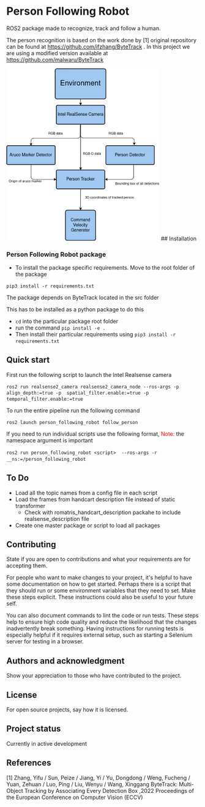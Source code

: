# Person Following Robot 

ROS2 package made to recognize, track and follow a human. 

The person recognition is based on the work done by [1] original repository can be found at https://github.com/ifzhang/ByteTrack . In this project we are using a modified version available at https://github.com/malwaru/ByteTrack


<img src="https://raw.githubusercontent.com/malwaru/person_following_robot/devel/images/Tracking_pipeline.png" width="400">
## Installation

### Person Following Robot package 

- To install the package specific requirements. Move to the root folder of the package 

```
pip3 install -r requirements.txt
```

The package depends on ByteTrack located in the src folder 

This has to be installed as a python package to do this 
- `cd` into the particular package root folder
- run the command ``` pip install -e . ```
- Then install their particular requirements using `pip3 install -r requirements.txt`

## Quick start

First run the following script to launch the Intel Realsense camera

```
ros2 run realsense2_camera realsense2_camera_node --ros-args -p align_depth:=true -p  spatial_filter.enable:=true -p temporal_filter.enable:=true
```

To run the entire pipeline run the following command

```shell
ros2 launch person_following_robot follow_person
```

If you need to run individual scripts use the following format, <span style="color:red">Note:</span> the namespace argument is important 

`ros2 run person_following_robot <script>  --ros-args -r __ns:=/person_following_robot` 

## To Do

- Load all the topic names from a config file in each script
- Load the frames from handcart description file instead of static transformer
    - Check with romatris_handcart_description packahe to include realsense_description file 
- Create one master package or script to load all packages 



## Contributing
State if you are open to contributions and what your requirements are for accepting them.

For people who want to make changes to your project, it's helpful to have some documentation on how to get started. Perhaps there is a script that they should run or some environment variables that they need to set. Make these steps explicit. These instructions could also be useful to your future self.

You can also document commands to lint the code or run tests. These steps help to ensure high code quality and reduce the likelihood that the changes inadvertently break something. Having instructions for running tests is especially helpful if it requires external setup, such as starting a Selenium server for testing in a browser.

## Authors and acknowledgment
Show your appreciation to those who have contributed to the project.

## License
For open source projects, say how it is licensed.

## Project status

Currently in active development 

## References

[1] Zhang, Yifu / Sun, Peize / Jiang, Yi / Yu, Dongdong / Weng, Fucheng / Yuan, Zehuan / Luo, Ping / Liu, Wenyu / Wang, Xinggang 
ByteTrack: Multi-Object Tracking by Associating Every Detection Box ,2022 Proceedings of the European Conference on Computer Vision (ECCV) 


